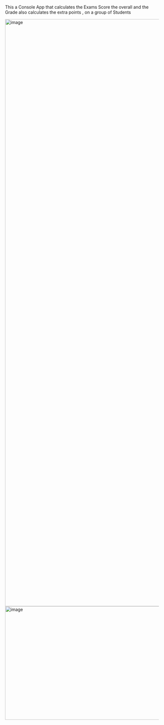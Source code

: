This a Console App that calculates the Exams Score the overall and the Grade also calculates the extra points , on a group of Students

<img width="2879" height="1919" alt="image" src="https://github.com/user-attachments/assets/754589c2-508c-4071-92c2-0afcde36f789" />

<img width="1026" height="371" alt="image" src="https://github.com/user-attachments/assets/97dbc348-e332-4c92-b811-ea796fc3982d" />


